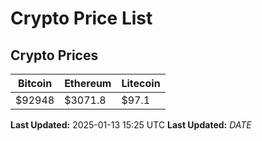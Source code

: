 # Crypto Price List

## Crypto Prices
| Bitcoin | Ethereum | Litecoin |
| ------- | -------- | -------- |
| $92948 | $3071.8 | $97.1 |
**Last Updated:** 2025-01-13 15:25 UTC
**Last Updated:** $DATE$
